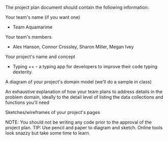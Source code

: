 The project plan document should contain the following information:

Your team's name (if you want one)
- Team Aquamarime 

Your team's members
- Alex Hanson, Connor Crossley, Sharon Miller, Megan Ivey

Your project's name and concept
- Typing ++ - a typing app for developers to improve their code typing dexterity.

A diagram of your project's domain model (we'll do a sample in class)


An exhaustive explanation of how your team plans to address details in the problem domain, ideally to the detail level of listing the data collections and functions you'll need

Sketches/wireframes of your project's pages

NOTE: You should not be writing any code prior to the approval of the project plan.
TIP: Use pencil and paper to diagram and sketch. Online tools look snazzy but take some time to learn.